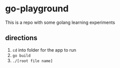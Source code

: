 # go-playground

This is a repo with some golang learning experiments

## directions
1. `cd` into folder for the app to run
2. `go build`
3. `./[root file name]`
